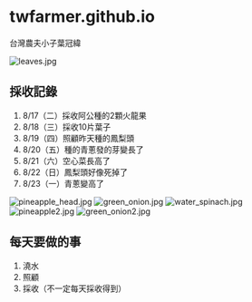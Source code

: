 # twfarmer.github.io
台灣農夫小子葉冠緯

![leaves.jpg](leaves.jpg)

## 採收記錄
1. 8/17（二）採收阿公種的2顆火龍果
2. 8/18（三）採收10片葉子
3. 8/19（四）照顧昨天種的鳳梨頭
4. 8/20（五）種的青蔥發的芽變長了
5. 8/21（六）空心菜長高了
6. 8/22（日）鳳梨頭好像死掉了
7. 8/23（一）青蔥變高了


![pineapple_head.jpg](pineapple_head.jpg)
![green_onion.jpg](green_onion.jpg)
![water_spinach.jpg](water_spinach.jpg)
![pineapple2.jpg](pineapple2.jpg)
![green_onion2.jpg](green_onion2.jpg)
## 每天要做的事
1. 澆水
2. 照顧
3. 採收（不一定每天採收得到）
